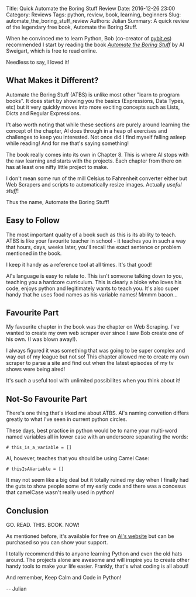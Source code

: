 Title: Quick Automate the Boring Stuff Review
Date: 2016-12-26 23:00
Category: Reviews
Tags: python, review, book, learning, beginners
Slug: automate_the_boring_stuff_review
Authors: Julian
Summary: A quick review of the legendary free book, Automate the Boring Stuff.

When he convinced me to learn Python, Bob (co-creator of [pybit.es](http://www.pybit.es)) recommended I start by reading the book [*Automate the Boring Stuff*](https://www.automatetheboringstuff.com) by Al Sweigart, which is free to read online.

Needless to say, I loved it!


## What Makes it Different?

Automate the Boring Stuff (ATBS) is unlike most other "learn to program books". It does start by showing you the basics (Expressions, Data Types, etc) but it very quickly moves into more exciting concepts such as Lists, Dicts and Regular Expressions.

I't also worth noting that while these sections are purely around learning the concept of the chapter, Al does through in a heap of exercises and challenges to keep you interested. Not once did I find myself falling asleep while reading! And for me that's saying something!

The book really comes into its own in Chapter 8. This is where Al stops with the raw learning and starts with the projects. Each chapter from there on has at least one nifty little project to make.

I don't mean some run of the mill Celsius to Fahrenheit converter either but Web Scrapers and scripts to automatically resize images.
Actually *useful stuff*!

Thus the name, Automate the Boring Stuff!


## Easy to Follow

The most important quality of a book such as this is its ability to teach. ATBS is like your favourite teacher in school - it teaches you in such a way that hours, days, weeks later, you'll recall the exact sentence or problem mentioned in the book.

I keep it handy as a reference tool at all times. It's that good!

Al's language is easy to relate to. This isn't someone talking down to you, teaching you a hardcore curriculum. This is clearly a bloke who loves his code, enjoys python and legitimately wants to teach you.
It's also super handy that he uses food names as his variable names! Mmmm bacon...


## Favourite Part

My favourite chapter in the book was the chapter on Web Scraping. I've wanted to create my own web scraper ever since I saw Bob create one of his own. (I was blown away!).

I always figured it was something that was going to be super complex and way out of my league but not so! This chapter allowed me to create my own scraper to parse a site and find out when the latest episodes of my tv shows were being aired!

It's such a useful tool with unlimited possibilites when you think about it!


## Not-So Favourite Part

There's one thing that's irked me about ATBS. Al's naming convetion differs greatly to what I've seen in current python circles.

These days, best practice in python would be to name your multi-word named variables all in lower case with an underscore separating the words:

~~~~
# this_is_a_variable = []
~~~~

Al, however, teaches that you should be using Camel Case:

~~~~
# thisIsAVariable = []
~~~~

It may not seem like a big deal but it totally ruined my day when I finally had the guts to show people some of my early code and there was a concesus that camelCase wasn't really used in python!


## Conclusion

GO. READ. THIS. BOOK. NOW!

As mentioned before, it's available for free on [Al's website](https://www.automatetheboringstuff.com) but can be purchased so you can show your support.

I totally recommend this to anyone learning Python and even the old hats around. The projects alone are awesome and will inspire you to create other handy tools to make your life easier. Frankly, that's what coding is all about!

And remember, Keep Calm and Code in Python!
 
-- Julian
